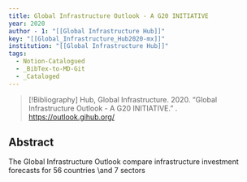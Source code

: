 ```yaml
---
title: Global Infrastructure Outlook - A G20 INITIATIVE
year: 2020
author - 1: "[[Global Infrastructure Hub]]"
key: "[[Global_Infrastructure_Hub2020-mx]]"
institution: "[[Global Infrastructure Hub]]"
tags:
  - Notion-Catalogued
  - _BibTex-to-MD-Git
  - _Cataloged
---
```


> [!Bibliography]
> Hub, Global Infrastructure. 2020. “Global Infrastructure Outlook - A G20 INITIATIVE.” . https://outlook.gihub.org/

## Abstract
The Global Infrastructure Outlook compare infrastructure investment forecasts for 56 countries \and 7 sectors